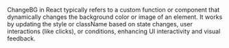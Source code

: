 ChangeBG in React typically refers to a custom function or component that dynamically changes the background color or image of an element. 
It works by updating the style or className based on state changes, user interactions (like clicks), or conditions, enhancing UI interactivity and visual feedback.
